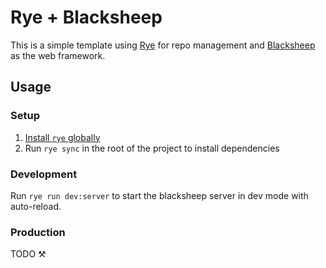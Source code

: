 # Rye + Blacksheep

This is a simple template using [Rye](https://rye.astral.sh/) for repo management
and [Blacksheep](https://www.neoteroi.dev/blacksheep/) as the web framework.

## Usage

### Setup

1. [Install `rye` globally](https://rye.astral.sh/)
2. Run `rye sync` in the root of the project to install dependencies

### Development

Run `rye run dev:server` to start the blacksheep server in dev mode with auto-reload.

### Production

TODO ⚒️
